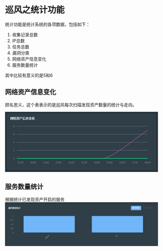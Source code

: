 # 巡风之统计功能

统计功能是统计系统的各项数据，包括如下：

1. 收集记录总数
2. IP总数
3. 任务总数
4. 漏洞分类
5. 网络资产信息变化
6. 服务数量统计

其中比较有意义的是5和6

## 网络资产信息变化
顾名思义，这个表表示的是巡风每次扫描发现资产数量的统计与走向。

![](../img/3.4_01.png)
## 服务数量统计
根据统计已发现资产开启的服务
![](../img/3.4_02.png)